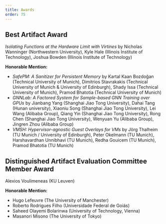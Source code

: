 ```yaml
---
title: Awards
order: 75
---
```


## Best Artifact Award

*Isolating Functions at the Hardware Limit with Virtines* by Nicholas Wanninger (Northwestern University), Kyle Hale (Illinois Institute of Technology), Joshua Bowden (Illinois Institute of Technology)

**Honorable Mention:**

* *SafePM: A Sanitizer for Persistent Memory* by Kartal Kaan Bozdoğan (Technical University of Munich), Dimitrios Stavrakakis (Technical University of Munich & University of Edinburgh), Shady Issa (Technical University of Munich), Pramod Bhatotia (Technical University of Munich)
* *GNNLab: A Factored System for Sample-based GNN Training over GPUs* by Jianbang Yang (Shanghai Jiao Tong University), Dahai Tang (Hunan university), Xiaoniu Song (Shanghai Jiao Tong University), Lei Wang (Alibaba Group), Qiang Yin (Shanghai Jiao Tong University), Rong Chen (Shanghai Jiao Tong University), Wenyuan Yu (Alibaba Group), Jingren Zhou (Alibaba Group)
* *VMSH: Hypervisor-agnostic Guest Overlays for VMs* by Jörg Thalheim (TU Munich / University of Edinburgh), Peter Okelmann (TU Munich), Harshavardhan Unnibhavi (TU Munich), Redha Gouicem (TU Munich), Pramod Bhatotia (TU Munich)

## Distinguished Artifact Evaluation Committee Member Award

Alexios Voulimeneas (KU Leuven)

**Honorable Mention:**

* Hugo Lefeuvre (The University of Manchester)
* Roberto Rodrigues Filho (Universidade Federal de Goiás)
* Saheed Olayemi Bolarinwa (University of Technology, Vienna)
* Masanori Misono (The University of Tokyo)